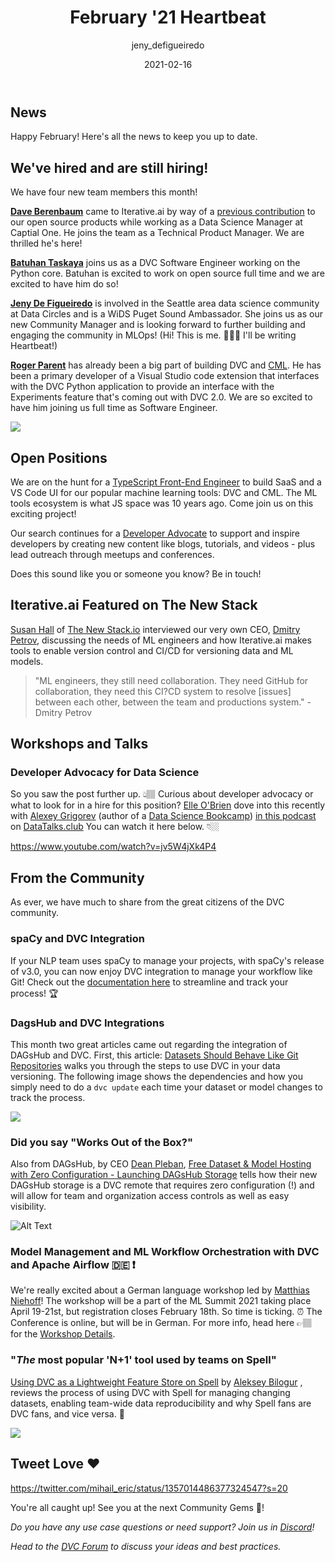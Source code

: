 ﻿---
title: February '21 Heartbeat
date: 2021-02-16
description: |
  Monthly updates are here! Read all about our growing team, 
  our CEO's interview on The New Stack, integration with spaCy and more!
descriptionLong: |
  Monthly updates are here! Read all about our growing team, 
  our CEO's interview on The New Stack, integration with spaCy and more!
picture: 2021-02-11/feb21cover.png
author: jeny_defigueiredo
commentsUrl: https://discuss.dvc.org/t/february-21-heartbeat/669
tags:
  - Heartbeat
  - CML
  - DVC
  - DAGsHub
  - spaCy
  - ML Summit 2021
  - Spell
  - MLOps
---

## News

Happy February! Here's all the news to keep you up to date.

## We've hired and are still hiring!

We have four new team members this month!

[**Dave Berenbaum**](https://www.linkedin.com/in/david-berenbaum-20b6b424/) came
to Iterative.ai by way of a
[previous contribution](https://github.com/iterative/dvc/pull/2107) to our open
source products while working as a Data Science Manager at Captial One. He joins
the team as a Technical Product Manager. We are thrilled he's here!

[**Batuhan Taskaya**](https://www.linkedin.com/in/batuhan-osman-taskaya-7803b61a0/)
joins us as a DVC Software Engineer working on the Python core. Batuhan is
excited to work on open source full time and we are excited to have him do so!

[**Jeny De Figueiredo**](https://www.linkedin.com/in/jenifer-de-figueiredo/) is
involved in the Seattle area data science community at Data Circles and is a
WiDS Puget Sound Ambassador. She joins us as our new Community Manager and is
looking forward to further building and engaging the community in MLOps! (Hi!
This is me. 🙋🏻‍♀️ I'll be writing Heartbeat!)

[**Roger Parent**](https://www.linkedin.com/in/rogermparent/) has already been a
big part of building DVC and [CML](https://cml.dev/). He has been a primary
developer of a Visual Studio code extension that interfaces with the DVC Python
application to provide an interface with the Experiments feature that's coming
out with DVC 2.0. We are so excited to have him joining us full time as Software
Engineer.

![](https://media.giphy.com/media/vAvWgk3NCFXTa/giphy.gif)

## Open Positions

We are on the hunt for a
[TypeScript Front-End Engineer](https://docs.google.com/document/d/1aT5HZYt4kAUxXqD4JNTe3jPDlVUwSmnEWDPR2QoKdvo/edit)
to build SaaS and a VS Code UI for our popular machine learning tools: DVC and
CML. The ML tools ecosystem is what JS space was 10 years ago. Come join us on
this exciting project!

Our search continues for a
[Developer Advocate](https://weworkremotely.com/remote-jobs/iterative-developer-advocate)
to support and inspire developers by creating new content like blogs, tutorials,
and videos - plus lead outreach through meetups and conferences.

Does this sound like you or someone you know? Be in touch!

## Iterative.ai Featured on The New Stack

[Susan Hall](https://thenewstack.io/author/susanhall/) of
[The New Stack.io](https://thenewstack.io/) interviewed our very own CEO,
[Dmitry Petrov](https://twitter.com/fullstackml?lang=en), discussing the needs
of ML engineers and how Iterative.ai makes tools to enable version control and
CI/CD for versioning data and ML models.

> "ML engineers, they still need collaboration. They need GitHub for
> collaboration, they need this CI?CD system to resolve [issues] between each
> other, between the team and productions system." - Dmitry Petrov

<external-link
href="https://thenewstack.io/iterative-ai-git-based-machine-learning-tools-for-data-engineers/"
title="Learning Tools for ML Engineers"
description="Susan Hall"
link="thenewstack.io"
image="/uploads/images/2021-02-11/newstack_image.png"/>

## Workshops and Talks

### Developer Advocacy for Data Science

So you saw the post further up. 👆🏽 Curious about developer advocacy or what to
look for in a hire for this position?
[Elle O'Brien](https://twitter.com/drelleobrien?lang=en) dove into this recently
with [Alexey Grigorev](https://twitter.com/Al_Grigor) (author of a
[Data Science Bookcamp](https://mlbookcamp.com/))
[in this podcast](https://www.youtube.com/watch?v=jv5W4jXk4P4) on
[DataTalks.club](http://datatalks.club/) You can watch it here below. 👇🏼

https://www.youtube.com/watch?v=jv5W4jXk4P4

## From the Community

As ever, we have much to share from the great citizens of the DVC community.

### spaCy and DVC Integration

If your NLP team uses spaCy to manage your projects, with spaCy's release of
v3.0, you can now enjoy DVC integration to manage your workflow like Git! Check
out the [documentation here](https://spacy.io/usage/projects#integrations) to
streamline and track your process! 🏆

<external-link
href="https://spacy.io/usage/projects#integrations/"
title="spaCy Integration"
description="spaCy Integration with DVC"
link="spacy.io"
image="/uploads/images/2021-02-11/spacy_integration.png"/>

### DagsHub and DVC Integrations

This month two great articles came out regarding the integration of DAGsHub and
DVC. First, this article:
[Datasets Should Behave Like Git Repositories](https://dagshub.com/blog/datasets-should-behave-like-git-repositories/)
walks you through the steps to use DVC in your data versioning. The following
image shows the dependencies and how you simply need to do a `dvc update` each
time your dataset or model changes to track the process.

![](/uploads/images/2021-02-11/dags_diagram.png)

### Did you say "Works Out of the Box?"

Also from DAGsHub, by CEO [Dean Pleban](https://twitter.com/DeanPlbn),
[Free Dataset & Model Hosting with Zero Configuration - Launching DAGsHub Storage](https://dagshub.com/blog/dagshub-storage-zero-configuration-dataset-model-hosting/)
tells how their new DAGsHub storage is a DVC remote that requires zero
configuration (!) and will allow for team and organization access controls as
well as easy visibility.

![Alt Text](https://media.giphy.com/media/Ftz07proVX6Rq/giphy.gif)

### Model Management and ML Workflow Orchestration with DVC and Apache Airflow 🇩🇪 ❗️

We're really excited about a German language workshop led by
[Matthias Niehoff](https://twitter.com/matthiasniehoff)! The workshop will be a
part of the ML Summit 2021 taking place April 19-21st, but registration closes
February 18th. So time is ticking. ⏰ The Conference is online, but will be in
German. For more info, head here 👉🏽 for the
[Workshop Details](https://ml-summit.de/machine-learing/modellmanagement-und-ml-workflow-orchestrierung-mit-dvc-und-apache-airflow/).

### "_The_ most popular 'N+1' tool used by teams on Spell"

[Using DVC as a Lightweight Feature Store on Spell](https://spell.ml/blog/using-dvc-with-spell-YBHOChEAACgAaSmV)
by [Aleksey Bilogur](https://twitter.com/ResidentMario) , reviews the process of
using DVC with Spell for managing changing datasets, enabling team-wide data
reproducibility and why Spell fans are DVC fans, and vice versa. 🔄

![](https://media.giphy.com/media/GM8PrUsm92hRC/giphy.gif)

## Tweet Love ❤️

https://twitter.com/mihail_eric/status/1357014486377324547?s=20

You're all caught up! See you at the next Community Gems 💎!

_Do you have any use case questions or need support? Join us in
[Discord](https://discord.com/invite/dvwXA2N)!_

_Head to the [DVC Forum](https://discuss.dvc.org/) to discuss your ideas and
best practices._
